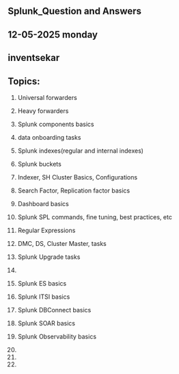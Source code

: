 ## Splunk_Question and Answers
## 12-05-2025 monday
## inventsekar

Topics:
-----------------
1. Universal forwarders
2. Heavy forwarders
3. Splunk components basics
4. data onboarding tasks
5. Splunk indexes(regular and internal indexes)
6. Splunk buckets
7. Indexer, SH Cluster Basics, Configurations
8. Search Factor, Replication factor basics
9. Dashboard basics
10. Splunk SPL commands, fine tuning, best practices, etc
11. Regular Expressions
12. DMC, DS, Cluster Master, tasks
13. Splunk Upgrade tasks
14.    


1. Splunk ES basics
2. Splunk ITSI basics
3. Splunk DBConnect basics
4. Splunk SOAR basics
5. Splunk Observability basics
6. 
7.
7. 
